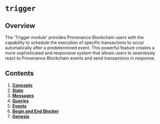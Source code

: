 # `trigger`

## Overview

The 'Trigger module' provides Provenance Blockchain users with the capability to schedule the execution of specific transactions to occur automatically after a predetermined event. This powerful feature creates a more sophisticated and responsive system that allows users to seamlessly react to Provenance Blockchain events and send transactions in response.

## Contents

1. **[Concepts](01_concepts.md)**
2. **[State](02_state.md)**
3. **[Messages](03_messages.md)**
4. **[Queries](04_queries.md)**
5. **[Events](05_events.md)**
6. **[Begin and End Blocker](06_begin_and_end_blocker.md)**
7. **[Genesis](07_genesis.md)**